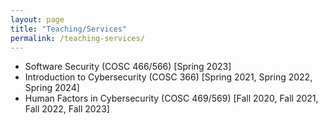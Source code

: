 ```yaml
---
layout: page
title: "Teaching/Services"
permalink: /teaching-services/
---
```


- Software Security (COSC 466/566) [Spring 2023]
- Introduction to Cybersecurity (COSC 366) [Spring 2021, Spring 2022, Spring 2024]
- Human Factors in Cybersecurity (COSC 469/569) [Fall 2020, Fall 2021, Fall 2022, Fall 2023]
